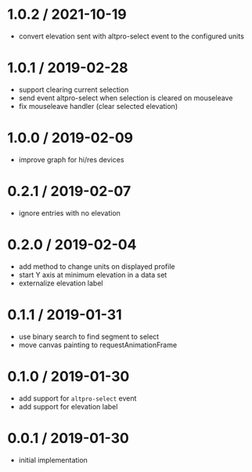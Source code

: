 
1.0.2 / 2021-10-19
==================

 * convert elevation sent with altpro-select event to the configured units

1.0.1 / 2019-02-28
==================

 * support clearing current selection
 * send event altpro-select when selection is cleared on mouseleave
 * fix mouseleave handler (clear selected elevation)

1.0.0 / 2019-02-09
==================

 * improve graph for hi/res devices

0.2.1 / 2019-02-07
==================

 * ignore entries with no elevation

0.2.0 / 2019-02-04
==================

 * add method to change units on displayed profile
 * start Y axis at minimum elevation in a data set
 * externalize elevation label

0.1.1 / 2019-01-31
==================

 * use binary search to find segment to select
 * move canvas painting to requestAnimationFrame

0.1.0 / 2019-01-30
==================

 * add support for `altpro-select` event
 * add support for elevation label

0.0.1 / 2019-01-30
==================

 * initial implementation

